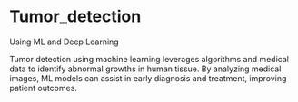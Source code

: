 # Tumor_detection
Using ML and Deep Learning


Tumor detection using machine learning leverages algorithms and medical data to identify abnormal growths in human tissue. By analyzing medical images, ML models can assist in early diagnosis and treatment, improving patient outcomes.
